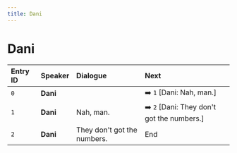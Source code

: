 ```yaml
---
title: Dani
---
```


# Dani


| Entry ID | Speaker | Dialogue | Next |
| :------- | :------ | :------- | :------------ |
| `0` | **Dani** |  | ➡️ `1` \[Dani: Nah, man\.\] |
| `1` | **Dani** | Nah, man\. | ➡️ `2` \[Dani: They don't got the numbers\.\] |
| `2` | **Dani** | They don't got the numbers\. | End |
